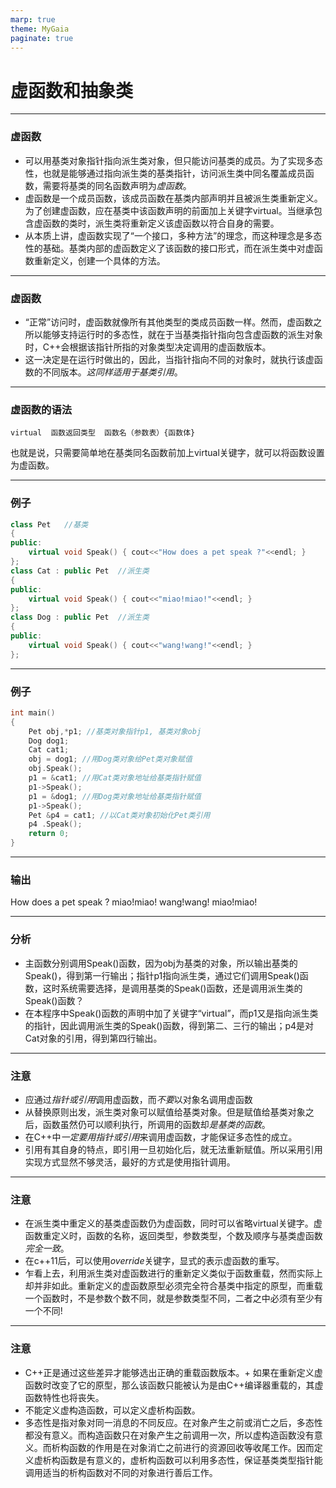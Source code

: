 ```yaml
---
marp: true
theme: MyGaia
paginate: true
---
```

<!-- _class: lead -->
# **虚函数和抽象类**

---

### **虚函数**

+ 可以用基类对象指针指向派生类对象，但只能访问基类的成员。为了实现多态性，也就是能够通过指向派生类的基类指针，访问派生类中同名覆盖成员函数，需要将基类的同名函数声明为*虚函数*。
+ 虚函数是一个成员函数，该成员函数在基类内部声明并且被派生类重新定义。为了创建虚函数，应在基类中该函数声明的前面加上关键字virtual。当继承包含虚函数的类时，派生类将重新定义该虚函数以符合自身的需要。
+ 从本质上讲，虚函数实现了“一个接口，多种方法”的理念，而这种理念是多态性的基础。基类内部的虚函数定义了该函数的接口形式，而在派生类中对虚函数重新定义，创建一个具体的方法。

---

### **虚函数**
+ “正常”访问时，虚函数就像所有其他类型的类成员函数一样。然而，虚函数之所以能够支持运行时的多态性，就在于当基类指针指向包含虚函数的派生对象时，C++会根据该指针所指的对象类型决定调用的虚函数版本。
+ 这一决定是在运行时做出的，因此，当指针指向不同的对象时，就执行该虚函数的不同版本。*这同样适用于基类引用*。

---

### **虚函数的语法**

    virtual  函数返回类型  函数名（参数表）{函数体}

也就是说，只需要简单地在基类同名函数前加上virtual关键字，就可以将函数设置为虚函数。

---

### **例子**

```cpp
class Pet 	//基类
{
public:
	virtual void Speak() { cout<<"How does a pet speak ?"<<endl; } 
};
class Cat : public Pet 	//派生类	
{
public:
	virtual void Speak() { cout<<"miao!miao!"<<endl; }
}; 
class Dog : public Pet	//派生类
{
public:
	virtual void Speak() { cout<<"wang!wang!"<<endl; }
};
```

---

### **例子**

```cpp
int main()
{
	Pet	obj,*p1; //基类对象指针p1, 基类对象obj
	Dog dog1;
	Cat cat1; 
	obj = dog1;	//用Dog类对象给Pet类对象赋值
	obj.Speak();	
	p1 = &cat1; //用Cat类对象地址给基类指针赋值
	p1->Speak(); 
	p1 = &dog1; //用Dog类对象地址给基类指针赋值
	p1->Speak(); 
	Pet	&p4 = cat1;	//以Cat类对象初始化Pet类引用 
	p4 .Speak();
	return 0;
}
```

---

### **输出**

How does a pet speak ?
miao!miao!
wang!wang!
miao!miao!

---

### **分析**

+ 主函数分别调用Speak()函数，因为obj为基类的对象，所以输出基类的Speak()，得到第一行输出；指针p1指向派生类，通过它们调用Speak()函数，这时系统需要选择，是调用基类的Speak()函数，还是调用派生类的Speak()函数？
+ 在本程序中Speak()函数的声明中加了关键字“virtual”，而p1又是指向派生类的指针，因此调用派生类的Speak()函数，得到第二、三行的输出；p4是对Cat对象的引用，得到第四行输出。

---

### **注意**
+ 应通过*指针或引用*调用虚函数，而*不要*以对象名调用虚函数
+ 从替换原则出发，派生类对象可以赋值给基类对象。但是赋值给基类对象之后，函数虽然仍可以顺利执行，所调用的函数却*是基类的函数*。
+ 在C++中*一定要用指针或引用*来调用虚函数，才能保证多态性的成立。
+ 引用有其自身的特点，即引用一旦初始化后，就无法重新赋值。所以采用引用实现方式显然不够灵活，最好的方式是使用指针调用。

---

### **注意**

+ 在派生类中重定义的基类虚函数仍为虚函数，同时可以省略virtual关键字。虚函数重定义时，函数的名称，返回类型，参数类型，个数及顺序与基类虚函数*完全一致*。
+ 在c++11后，可以使用*override*关键字，显式的表示虚函数的重写。
+ 乍看上去，利用派生类对虚函数进行的重新定义类似于函数重载，然而实际上却并非如此。重新定义的虚函数原型必须完全符合基类中指定的原型，而重载一个函数时，不是参数个数不同，就是参数类型不同，二者之中必须有至少有一个不同!

---

### **注意**

+ C++正是通过这些差异才能够选出正确的重载函数版本。+ 如果在重新定义虚函数时改变了它的原型，那么该函数只能被认为是由C++编译器重载的，其虚函数特性也将丧失。
+ 不能定义虚构造函数，可以定义虚析构函数。
+ 多态性是指对象对同一消息的不同反应。在对象产生之前或消亡之后，多态性都没有意义。而构造函数只在对象产生之前调用一次，所以虚构造函数没有意义。而析构函数的作用是在对象消亡之前进行的资源回收等收尾工作。因而定义虚析构函数是有意义的，虚析构函数可以利用多态性，保证基类类型指针能调用适当的析构函数对不同的对象进行善后工作。
